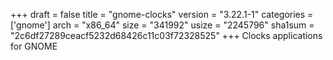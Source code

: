 +++
draft = false
title = "gnome-clocks"
version = "3.22.1-1"
categories = ['gnome']
arch = "x86_64"
size = "341992"
usize = "2245796"
sha1sum = "2c6df27289ceacf5232d68426c11c03f72328525"
+++
Clocks applications for GNOME